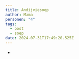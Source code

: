 ```yaml
---
title: Andijviesoep
author: Mama
personen: "4"
tags:
  - post
  - soep
date: 2024-07-31T17:49:20.525Z
---
```

- 